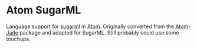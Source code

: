 # Atom SugarML

Language support for [sugarml](https://github.com/reshape/sugarml) in [Atom](http://atom.io). Originally converted from the [Atom-Jade](https://github.com/devongovett/atom-jade) package and adapted for SugarML. Still probably could use some touchups.
